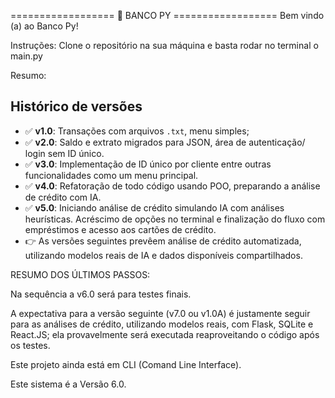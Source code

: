 ================== 🏦 BANCO PY ==================
Bem vindo (a) ao Banco Py!

Instruções:
Clone o repositório na sua máquina e basta rodar no terminal o main.py

Resumo:
## Histórico de versões

- ✅ **v1.0**: Transações com arquivos `.txt`, menu simples;
- ✅ **v2.0**: Saldo e extrato migrados para JSON, área de autenticação/ login sem ID único.
- ✅ **v3.0**: Implementação de ID único por cliente entre outras funcionalidades como um menu principal.
- ✅ **v4.0**: Refatoração de todo código usando POO, preparando a análise de crédito com IA.
- ✅ **v5.0**: Iniciando análise de crédito simulando IA com análises heurísticas. Acréscimo de opções no terminal e finalização do fluxo com empréstimos e acesso aos cartões de crédito.
- 👉 As versões seguintes prevêem análise de crédito automatizada, utilizando modelos reais de IA e dados disponíveis compartilhados.

RESUMO DOS ÚLTIMOS PASSOS:

Na sequência a v6.0 será para testes finais.

A expectativa para a versão seguinte (v7.0 ou v1.0A) é justamente seguir para as análises de crédito, utilizando modelos reais, com Flask, SQLite e React.JS; ela provavelmente será executada reaproveitando o código após os testes.

Este projeto ainda está em CLI (Comand Line Interface).

Este sistema é a Versão 6.0.
